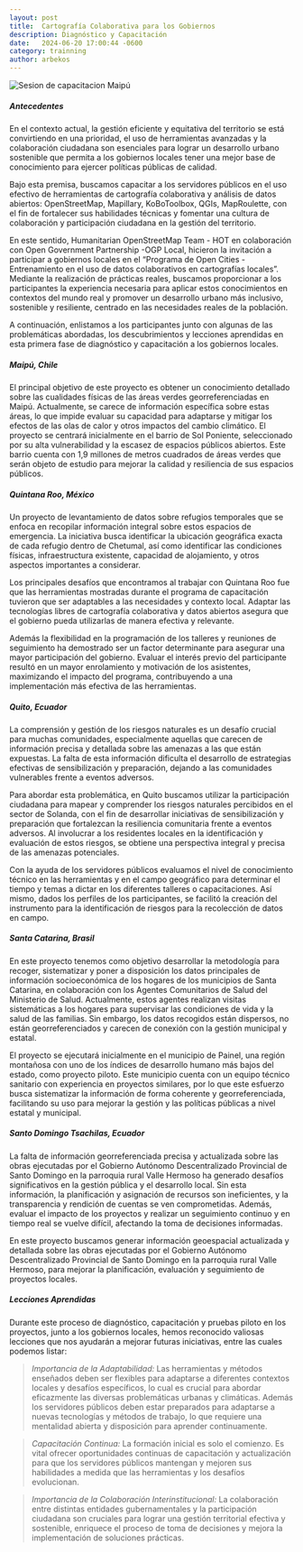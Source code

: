 ```yaml
---
layout: post
title:  Cartografía Colaborativa para los Gobiernos
description: Diagnóstico y Capacitación
date:   2024-06-20 17:00:44 -0600
category: trainning
author: arbekos
---
```


![Sesion de capacitacion Maipú](https://cdn.comapper.org/website/posts/ogp.jpg "Sesion de capacitacion Maipú")

##### Antecedentes

En el contexto actual, la gestión eficiente y equitativa del territorio se está convirtiendo en una prioridad, el uso de herramientas avanzadas y la colaboración ciudadana son esenciales para lograr un desarrollo urbano sostenible que permita a los gobiernos locales tener una mejor base de conocimiento para ejercer políticas públicas de calidad.

Bajo esta premisa, buscamos capacitar a los servidores públicos en el uso efectivo de herramientas de cartografía colaborativa y análisis de datos abiertos: OpenStreetMap, Mapillary, KoBoToolbox, QGIs, MapRoulette, con el fin de fortalecer sus habilidades técnicas y fomentar una cultura de colaboración y participación ciudadana en la gestión del territorio.

En este sentido, Humanitarian OpenStreetMap Team - HOT en colaboración con Open Government Partnership -OGP Local, hicieron la invitación a participar a  gobiernos locales en el “Programa de Open Cities - Entrenamiento en el uso de datos colaborativos en cartografías locales”.  Mediante la realización de prácticas reales, buscamos proporcionar a los participantes la experiencia necesaria para aplicar estos conocimientos en contextos del mundo real y promover un desarrollo urbano más inclusivo, sostenible y resiliente, centrado en las necesidades reales de la población.

A continuación, enlistamos a los participantes junto con algunas de las problemáticas abordadas, los descubrimientos y lecciones aprendidas en esta primera fase de diagnóstico y capacitación a los gobiernos locales.

##### Maipú, Chile
El principal objetivo de este proyecto es obtener un conocimiento detallado sobre las cualidades físicas de las áreas verdes georreferenciadas en Maipú. Actualmente, se carece de información específica sobre estas áreas, lo que impide evaluar su capacidad para adaptarse y mitigar los efectos de las olas de calor y otros impactos del cambio climático. El proyecto se centrará inicialmente en el barrio de Sol Poniente, seleccionado por su alta vulnerabilidad y la escasez de espacios públicos abiertos. Este barrio cuenta con 1,9 millones de metros cuadrados de áreas verdes que serán objeto de estudio para mejorar la calidad y resiliencia de sus espacios públicos.

##### Quintana Roo, México
Un proyecto de levantamiento de datos sobre refugios temporales que se enfoca en recopilar información integral sobre estos espacios de emergencia. La iniciativa busca identificar la ubicación geográfica exacta de cada refugio dentro de Chetumal, así como identificar las condiciones físicas, infraestructura existente, capacidad de alojamiento, y otros aspectos importantes a considerar.

Los principales desafíos que encontramos al trabajar con Quintana Roo fue que las herramientas mostradas durante el programa de capacitación tuvieron que ser adaptables a las necesidades y contexto local. Adaptar las tecnologías libres de cartografía colaborativa y datos abiertos asegura que el gobierno pueda utilizarlas de manera efectiva y relevante. 

Además la flexibilidad en la programación de los talleres y reuniones de seguimiento ha demostrado ser un factor determinante para asegurar una mayor participación del gobierno. Evaluar el interés previo del participante resultó en un mayor enrolamiento y motivación de los asistentes, maximizando el impacto del programa, contribuyendo a una implementación más efectiva de las herramientas.

##### Quito, Ecuador
La comprensión y gestión de los riesgos naturales es un desafío crucial para muchas comunidades, especialmente aquellas que carecen de información precisa y detallada sobre las amenazas a las que están expuestas. La falta de esta información dificulta el desarrollo de estrategias efectivas de sensibilización y preparación, dejando a las comunidades vulnerables frente a eventos adversos. 

Para abordar esta problemática, en Quito buscamos utilizar la participación ciudadana para mapear y comprender los riesgos naturales percibidos en el sector de Solanda, con el fin de desarrollar iniciativas de sensibilización y preparación que fortalezcan la resiliencia comunitaria frente a eventos adversos. Al involucrar a los residentes locales en la identificación y evaluación de estos riesgos, se obtiene una perspectiva integral y precisa de las amenazas potenciales. 

Con la ayuda de los servidores públicos evaluamos el nivel de conocimiento técnico en las herramientas y en el campo geográfico para determinar el tiempo y temas a dictar en los diferentes talleres o capacitaciones. Así mismo, dados los perfiles de los participantes, se facilitó la creación del instrumento para la identificación de riesgos para la recolección de datos en campo.

##### Santa Catarina, Brasil
En este proyecto tenemos como objetivo desarrollar la metodología para recoger, sistematizar y poner a disposición los datos principales de información socioeconómica de los hogares de los municipios de Santa Catarina, en colaboración con los Agentes Comunitarios de Salud del Ministerio de Salud. Actualmente, estos agentes realizan visitas sistemáticas a los hogares para supervisar las condiciones de vida y la salud de las familias. Sin embargo, los datos recogidos están dispersos, no están georreferenciados y carecen de conexión con la gestión municipal y estatal.

El proyecto se ejecutará inicialmente en el municipio de Painel, una región montañosa con uno de los índices de desarrollo humano más bajos del estado, como proyecto piloto. Este municipio cuenta con un equipo técnico sanitario con experiencia en proyectos similares, por lo que este esfuerzo busca sistematizar la información de forma coherente y georreferenciada, facilitando su uso para mejorar la gestión y las políticas públicas a nivel estatal y municipal.

##### Santo Domingo Tsachilas, Ecuador
La falta de información georreferenciada precisa y actualizada sobre las obras ejecutadas por el Gobierno Autónomo Descentralizado Provincial de Santo Domingo en la parroquia rural Valle Hermoso ha generado desafíos significativos en la gestión pública y el desarrollo local. Sin esta información, la planificación y asignación de recursos son ineficientes, y la transparencia y rendición de cuentas se ven comprometidas. Además, evaluar el impacto de los proyectos y realizar un seguimiento continuo y en tiempo real se vuelve difícil, afectando la toma de decisiones informadas. 

En este proyecto buscamos generar información geoespacial actualizada y detallada sobre las obras ejecutadas por el Gobierno Autónomo Descentralizado Provincial de Santo Domingo en la parroquia rural Valle Hermoso, para mejorar la planificación, evaluación y seguimiento de proyectos locales.

##### Lecciones Aprendidas
Durante este proceso de diagnóstico, capacitación y pruebas piloto en los proyectos, junto a los gobiernos locales, hemos reconocido valiosas lecciones que nos ayudarán a mejorar futuras iniciativas, entre las cuales podemos listar:

> *Importancia de la Adaptabilidad:* Las herramientas y métodos enseñados deben ser flexibles para adaptarse a diferentes contextos locales y desafíos específicos, lo cual es crucial para abordar eficazmente las diversas problemáticas urbanas y climáticas. Además los servidores públicos deben estar preparados para adaptarse a nuevas tecnologías y métodos de trabajo, lo que requiere una mentalidad abierta y disposición para aprender continuamente.

> *Capacitación Continua:* La formación inicial es solo el comienzo. Es vital ofrecer oportunidades continuas de capacitación y actualización para que los servidores públicos mantengan y mejoren sus habilidades a medida que las herramientas y los desafíos evolucionan.

> *Importancia de la Colaboración Interinstitucional:* La colaboración entre distintas entidades gubernamentales y la participación ciudadana son cruciales para lograr una gestión territorial efectiva y sostenible, enriquece el proceso de toma de decisiones y mejora la implementación de soluciones prácticas.
